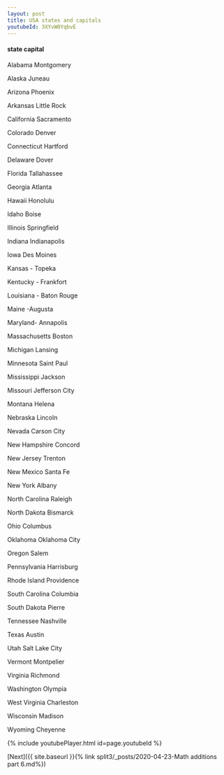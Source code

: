 ```yaml
---
layout: post
title: USA states and capitals
youtubeId: 3XYvW0YqbvE
---
```

 <h4>state	capital</h4>
Alabama	Montgomery

Alaska	Juneau

Arizona	Phoenix

Arkansas	Little Rock

California	Sacramento

Colorado	Denver

Connecticut	Hartford

Delaware	Dover

Florida	Tallahassee

Georgia	Atlanta

Hawaii	Honolulu

Idaho	Boise

Illinois	Springfield

Indiana	Indianapolis

Iowa	Des Moines

Kansas	- Topeka

Kentucky	- Frankfort

Louisiana	- Baton Rouge

Maine	-Augusta

Maryland-	Annapolis

Massachusetts	Boston

Michigan	Lansing

Minnesota	Saint Paul

Mississippi	Jackson

Missouri	Jefferson City

Montana	Helena

Nebraska	Lincoln

Nevada	Carson City

New Hampshire	Concord

New Jersey	Trenton

New Mexico	Santa Fe

New York	Albany

North Carolina	Raleigh

North Dakota	Bismarck

Ohio	Columbus

Oklahoma	Oklahoma City

Oregon	Salem

Pennsylvania	Harrisburg

Rhode Island	Providence

South Carolina	Columbia

South Dakota	Pierre

Tennessee	Nashville

Texas	Austin

Utah	Salt Lake City

Vermont	Montpelier

Virginia	Richmond

Washington	Olympia

West Virginia	Charleston

Wisconsin	Madison

Wyoming	Cheyenne



 
{% include youtubePlayer.html id=page.youtubeId %}
 
 

[Next]({{ site.baseurl }}{% link  split3/_posts/2020-04-23-Math additions part 6.md%})
 
